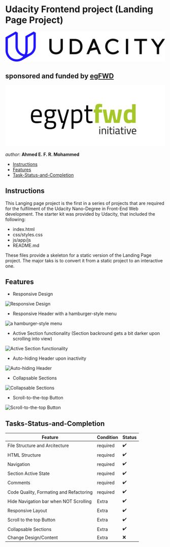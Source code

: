 # Udacity Frontend project (Landing Page Project)


[![Udacity's Logo](./assets/imgs/udacityLogo.svg)](https://www.udacity.com/)



## sponsored and funded by [egFWD](https://egfwd.com/) 

[![egFWD - Future of Work is Digital](./assets/imgs/Egypt_fwd_logo-1.png)](https://egfwd.com/)



*author*: **Ahmed E. F. R. Mohammed**


* [Instructions](#instructions)
* [Features](#Features)
* [Task-Status-and-Completion](#Tasks-Status-and-Completion)

## Instructions

This Langing page project is the first in a series of projects that are required for the fulfilment of the Udacity Nano-Degree in Front-End Web development. The starter kit was provided by Udacity, that included the following:

* index.html
* css/styles.css
* js/app/js
* README.md

These files provide a skeleton for a static version of the Landing Page project. The major taks is to convert it from a static project to an interactive one.

## Features

* Responsive Design

![Responsive Design](./assets/documentation/ResponsiveDesign.gif "A demo on responsive design")



* Responsive Header with a hamburger-style menu

![a hamburger-style menu](./assets/documentation/HamburgerMenu.gif "a demo on responsive header with a hamburger-style menu functionality")



* Active Section functionality (Section backround gets a bit darker upon scrolling into view)

![Active Section functionality](./assets/documentation/ActiveSection.gif "A demo on active Section functionality (Section backround gets a bit darker upon scrolling into view)")



* Auto-hiding Header upon inactivity

![Auto-hiding Header](./assets/documentation/AutoHidingHeader.gif "A demo on Auto-hiding Header upon inactivity")



* Collapsable Sections

![Collapsable Sections](./assets/documentation/CollapsableSections.gif "A demo on the implementation of Collapsable Sections functionality")



* Scroll-to-the-top Button

![Scroll-to-the-top Button](./assets/documentation/ScrollToTheTopButton.gif "A demo on the implementation of Scroll-to-the-top Buttony")



## Tasks-Status-and-Completion

|  Feature                                    |   Condition  |     Status             |
|---------------------------------------------|--------------|------------------------|
|  File Structure and Arcitecture             |   required   |  :heavy_check_mark:    |
|  HTML Structure                             |   required   |  :heavy_check_mark:    |
|  Navigation                                 |   required   |  :heavy_check_mark:    |
|  Section Active State                       |   required   |  :heavy_check_mark:    |
|  Comments                                   |   required   |  :heavy_check_mark:    |
|  Code Quality, Formating and Refactoring    |   required   |  :heavy_check_mark:    |
|  Hide Navigation bar when NOT Scrolling     |   Extra      |  :heavy_check_mark:    |
|  Responsive Layout                          |   Extra      |  :heavy_check_mark:    |
|  Scroll to the top Button                   |   Extra      |  :heavy_check_mark:    |
|  Collapsable Sections                       |   Extra      |  :heavy_check_mark:    |
|  Change Design/Content                      |   Extra      |  :x:                   |